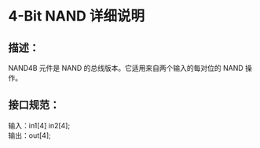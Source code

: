 # 4-Bit NAND 详细说明

## 描述：

NAND4B 元件是 NAND 的总线版本。它适用来自两个输入的每对位的 NAND 操作。

## 接口规范：

输入：in1[4]  in2[4];   
输出：out[4];
